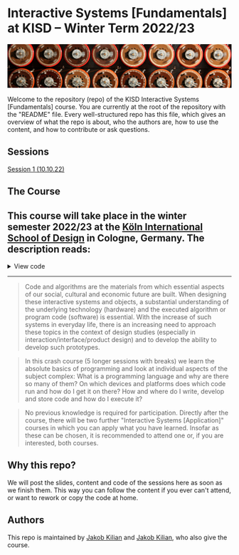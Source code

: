 # Interactive Systems [Fundamentals] at KISD – Winter Term 2022/23

![A close-up of a Turing Machine](img/turing-machine-title.jpg)

Welcome to the repository (repo) of the KISD Interactive Systems [Fundamentals] course. 
You are currently at the root of the repository with the "README" file. Every well-structured repo has this file, which gives an overview of what the repo is about, who the authors are, how to use the content, and how to contribute or ask questions.

## Sessions

[Session 1 (10.10.22)](sessions/session1.md)

## The Course
This course will take place in the winter semester 2022/23 at the [Köln International School of Design](https://kisd.de) in Cologne, Germany. The description reads:
---

<details>
<summary style="font-size:14px">View code</summary>
<p>

\```md

\```

</p></details>

---

> Code and algorithms are the materials from which essential aspects of our social, cultural and economic future are built. When designing these interactive systems and objects, a substantial understanding of the underlying technology (hardware) and the executed algorithm or program code (software) is essential. With the increase of such systems in everyday life, there is an increasing need to approach these topics in the context of design studies (especially in interaction/interface/product design) and to develop the ability to develop such prototypes.

> In this crash course (5 longer sessions with breaks) we learn the absolute basics of programming and look at individual aspects of the subject complex: What is a programming language and why are there so many of them? On which devices and platforms does which code run and how do I get it on there? How and where do I write, develop and store code and how do I execute it?

> No previous knowledge is required for participation. Directly after the course, there will be two further "Interactive Systems [Application]" courses in which you can apply what you have learned. Insofar as these can be chosen, it is recommended to attend one or, if you are interested, both courses.

## Why this repo?
We will post the slides, content and code of the sessions here as soon as we finish them. This way you can follow the content if you ever can't attend, or want to rework or copy the code at home.

## Authors
This repo is maintained by [Jakob Kilian](https://github.com/jakobkilian) and [Jakob Kilian](https://github.com/edipa), who also give the course. 
